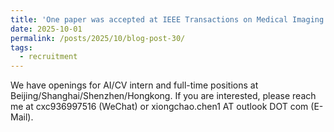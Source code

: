 ```yaml
---
title: 'One paper was accepted at IEEE Transactions on Medical Imaging (TMI). '
date: 2025-10-01
permalink: /posts/2025/10/blog-post-30/
tags:
  - recruitment
---
```


We have openings for AI/CV intern and full-time positions at Beijing/Shanghai/Shenzhen/Hongkong. If you are interested, please reach me at cxc936997516 (WeChat) or xiongchao.chen1 AT outlook DOT com (E-Mail).

